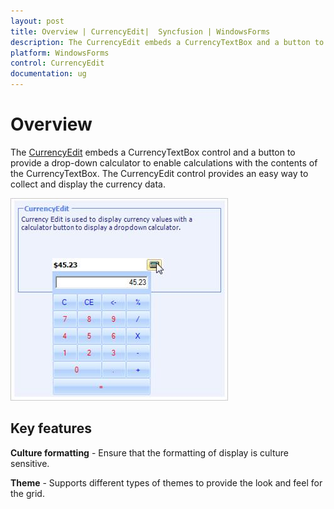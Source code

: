 ```yaml
---
layout: post
title: Overview | CurrencyEdit|  Syncfusion | WindowsForms
description: The CurrencyEdit embeds a CurrencyTextBox and a button to provide a drop-down calculator to enable calculations with the contents of the CurrencyTextBox.
platform: WindowsForms
control: CurrencyEdit
documentation: ug
---
```


# Overview

The [CurrencyEdit](https://help.syncfusion.com/cr/windowsforms/Syncfusion.Tools.Windows~Syncfusion.Windows.Forms.Tools.CurrencyEdit.html) embeds a CurrencyTextBox control and a button to provide a drop-down calculator to enable calculations with the contents of the CurrencyTextBox. The CurrencyEdit control provides an easy way to collect and display the currency data.

 ![Overview of CurrencyEdit](Overview_images/Overview_img413.png) 

## Key features

**Culture formatting** - Ensure that the formatting of display is culture sensitive.

**Theme** - Supports different types of themes to provide the look and feel for the grid. 
